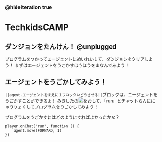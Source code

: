 ### @hideIteration true
# TechkidsCAMP

## ダンジョンをたんけん！ @unplugged

プログラムをつかってエージェントにめいれいして、ダンジョンをクリアしよう！
まずはエージェントをうごかすほうほうをまなんでみよう！

## エージェントをうごかしてみよう！

``||agent.エージェントをまえに１ブロックいどうさせる||``ブロックは、エージェントをうごかすことができるよ！
みぎしたの![](https://raw.githubusercontent.com/camp-minecraft/TechkidsCampTutorial/master/images/playbutton.png)をおして、「run」とチャットらんににゅうりょくしてプログラムをうごかしてみよう！

プログラムをうごかすにはどのようにすればよかったかな？

```template
player.onChat("run", function () {
    agent.move(FORWARD, 1)
})
```
